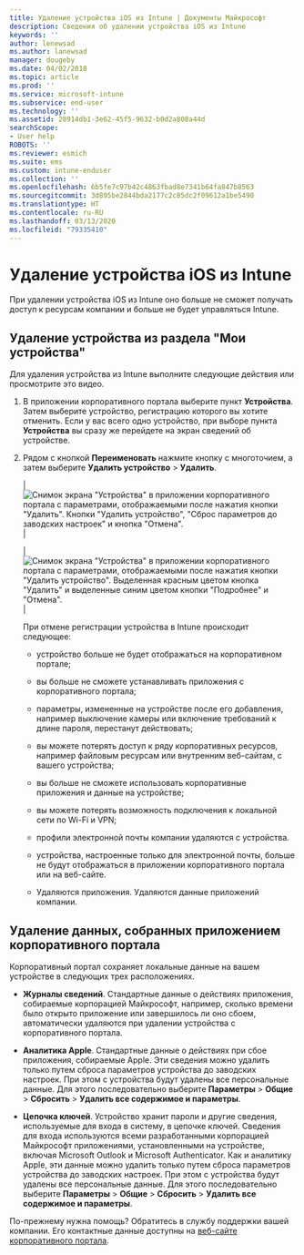 ```yaml
---
title: Удаление устройства iOS из Intune | Документы Майкрософт
description: Сведения об удалении устройства iOS из Intune
keywords: ''
author: lenewsad
ms.author: lanewsad
manager: dougeby
ms.date: 04/02/2018
ms.topic: article
ms.prod: ''
ms.service: microsoft-intune
ms.subservice: end-user
ms.technology: ''
ms.assetid: 28914db1-3e62-45f5-9632-b0d2a808a44d
searchScope:
- User help
ROBOTS: ''
ms.reviewer: esmich
ms.suite: ems
ms.custom: intune-enduser
ms.collection: ''
ms.openlocfilehash: 6b5fe7c97b42c4863fbad8e7341b64fa847b8563
ms.sourcegitcommit: 3d895be2844bda2177c2c85dc2f09612a1be5490
ms.translationtype: HT
ms.contentlocale: ru-RU
ms.lasthandoff: 03/13/2020
ms.locfileid: "79335410"
---
```

# <a name="remove-your-ios-device-from-intune"></a>Удаление устройства iOS из Intune

При удалении устройства iOS из Intune оно больше не сможет получать доступ к ресурсам компании и больше не будет управляться Intune.


## <a name="removing-the-device-from-my-devices"></a>Удаление устройства из раздела "Мои устройства"

Для удаления устройства из Intune выполните следующие действия или просмотрите это видео.


1. В приложении корпоративного портала выберите пункт **Устройства**. Затем выберите устройство, регистрацию которого вы хотите отменить. Если у вас всего одно устройство, при выборе пункта **Устройства** вы сразу же перейдете на экран сведений об устройстве.

2. Рядом с кнопкой **Переименовать** нажмите кнопку с многоточием, а затем выберите **Удалить устройство** > **Удалить**.  

    |![Снимок экрана "Устройства" в приложении корпоративного портала с параметрами, отображаемыми после нажатия кнопки "Удалить". Кнопки "Удалить устройство", "Сброс параметров до заводских настроек" и кнопка "Отмена".](./media/cp_ios_unenroll_after_1804_001.png)|

    |![Снимок экрана "Устройства" в приложении корпоративного портала с параметрами, отображаемыми после нажатия кнопки "Удалить устройство". Выделенная красным цветом кнопка "Удалить" и выделенные синим цветом кнопки "Подробнее" и "Отмена".](./media/cp_ios_unenroll_after_1804_002.png)|


    При отмене регистрации устройства в Intune происходит следующее:

    - устройство больше не будет отображаться на корпоративном портале;

    - вы больше не сможете устанавливать приложения с корпоративного портала;

    - параметры, измененные на устройстве после его добавления, например выключение камеры или включение требований к длине пароля, перестанут действовать;

    - вы можете потерять доступ к ряду корпоративных ресурсов, например файловым ресурсам или внутренним веб-сайтам, с вашего устройства;

    - вы больше не сможете использовать корпоративные приложения и данные на устройстве;

    - вы можете потерять возможность подключения к локальной сети по Wi-Fi и VPN;

    - профили электронной почты компании удаляются с устройства.

    - устройства, настроенные только для электронной почты, больше не будут отображаться в приложении корпоративного портала или на веб-сайте.

    - Удаляются приложения. Удаляются данные приложений компании.

## <a name="removing-data-collected-by-the-company-portal-app"></a>Удаление данных, собранных приложением корпоративного портала

Корпоративный портал сохраняет локальные данные на вашем устройстве в следующих трех расположениях.

- **Журналы сведений**. Стандартные данные о действиях приложения, собираемые корпорацией Майкрософт, например, сколько времени было открыто приложение или завершилось ли оно сбоем, автоматически удаляются при удалении устройства с корпоративного портала.

- **Аналитика Apple**. Стандартные данные о действиях при сбое приложения, собираемые Apple. Эти сведения можно удалить только путем сброса параметров устройства до заводских настроек. При этом с устройства будут удалены все персональные данные. Для этого последовательно выберите **Параметры** > **Общие** > **Сбросить** > **Удалить все содержимое и параметры**.

- **Цепочка ключей**. Устройство хранит пароли и другие сведения, используемые для входа в систему, в цепочке ключей. Сведения для входа используются всеми разработанными корпорацией Майкрософт приложениями, установленными на устройстве, включая Microsoft Outlook и Microsoft Authenticator. Как и аналитику Apple, эти данные можно удалить только путем сброса параметров устройства до заводских настроек. При этом с устройства будут удалены все персональные данные. Для этого последовательно выберите **Параметры** > **Общие** > **Сбросить** > **Удалить все содержимое и параметры**.


По-прежнему нужна помощь? Обратитесь в службу поддержки вашей компании. Его контактные данные доступны на [веб-сайте корпоративного портала](https://go.microsoft.com/fwlink/?linkid=2010980).
